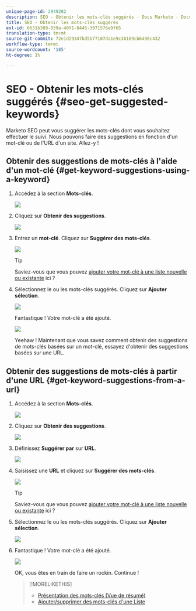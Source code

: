 ```yaml
---
unique-page-id: 2949202
description: SEO - Obtenir les mots-clés suggérés - Docs Marketo - Documentation du produit
title: SEO - Obtenir les mots-clés suggérés
exl-id: 6631b389-039a-40f1-8445-3971576e9f65
translation-type: tm+mt
source-git-commit: 72e1d29347bd5b77107da1e9c30169cb6490c432
workflow-type: tm+mt
source-wordcount: '185'
ht-degree: 1%

---
```


# SEO - Obtenir les mots-clés suggérés {#seo-get-suggested-keywords}

Marketo SEO peut vous suggérer les mots-clés dont vous souhaitez effectuer le suivi. Nous pouvons faire des suggestions en fonction d&#39;un mot-clé ou de l&#39;URL d&#39;un site. Allez-y !

## Obtenir des suggestions de mots-clés à l&#39;aide d&#39;un mot-clé {#get-keyword-suggestions-using-a-keyword}

1. Accédez à la section **Mots-clés**.

   ![](assets/image2014-9-18-10-3a51-3a41.png)

1. Cliquez sur **Obtenir des suggestions**.

   ![](assets/image2014-9-18-10-3a52-3a42.png)

1. Entrez un **mot-clé**. Cliquez sur **Suggérer des mots-clés**.

   ![](assets/image2014-9-18-10-3a53-3a14.png)

   >[!TIP]
   >
   >Saviez-vous que vous pouvez [ajouter votre mot-clé à une liste nouvelle ou existante](/help/marketo/product-docs/additional-apps/seo/understanding-seo/seo-managing-lists.md) ici ?

1. Sélectionnez le ou les mots-clés suggérés. Cliquez sur **Ajouter sélection**.

   ![](assets/image2014-9-18-10-3a54-3a12.png)

   Fantastique ! Votre mot-clé a été ajouté.

   ![](assets/image2014-9-18-10-3a54-3a16.png)

   Yeehaw ! Maintenant que vous savez comment obtenir des suggestions de mots-clés basées sur un mot-clé, essayez d&#39;obtenir des suggestions basées sur une URL.

## Obtenir des suggestions de mots-clés à partir d&#39;une URL {#get-keyword-suggestions-from-a-url}

1. Accédez à la section **Mots-clés**.

   ![](assets/image2014-9-18-10-3a54-3a26.png)

1. Cliquez sur **Obtenir des suggestions**.

   ![](assets/image2014-9-18-11-3a4-3a43.png)

1. Définissez **Suggérer par** sur **URL**.

   ![](assets/image2014-9-18-11-3a4-3a52.png)

1. Saisissez une **URL** et cliquez sur **Suggérer des mots-clés**.

   ![](assets/image2014-9-18-11-3a5-3a7.png)

   >[!TIP]
   >
   >Saviez-vous que vous pouvez [ajouter votre mot-clé à une liste nouvelle ou existante](/help/marketo/product-docs/additional-apps/seo/understanding-seo/seo-managing-lists.md) ici ?

1. Sélectionnez le ou les mots-clés suggérés. Cliquez sur **Ajouter sélection**.

   ![](assets/image2014-9-18-11-3a8-3a3.png)

1. Fantastique ! Votre mot-clé a été ajouté.

   ![](assets/image2014-9-18-11-3a8-3a25.png)

   OK, vous êtes en train de faire un rockin. Continue !

   >[!MORELIKETHIS]
   >
   >* [Présentation des mots-clés (Vue de résumé)](/help/marketo/product-docs/additional-apps/seo/keywords/seo-understanding-keywords.md)
   >* [Ajouter/supprimer des mots-clés d&#39;une Liste](/help/marketo/product-docs/additional-apps/seo/keywords/seo-add-remove-keywords-from-a-list.md)

